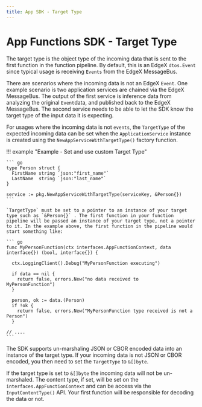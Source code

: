 ```yaml
---
title: App SDK - Target Type
---
```


# App Functions SDK - Target Type

The target type is the object type of the incoming data that is sent to the first function in the function pipeline. By default, this is an EdgeX `dtos.Event` since typical usage is receiving `Events` from the EdgeX MessageBus. 

There are scenarios where the incoming data is not an EdgeX `Event`. One example scenario is two application services are chained via the EdgeX MessageBus. The output of the first service is inference data from analyzing the original `Event`data, and published back to the EdgeX MessageBus. The second service needs to be able to let the SDK know the target type of the input data it is expecting.

For usages where the incoming data is not `events`, the `TargetType` of the expected incoming data can be set when the `ApplicationService` instance is created using the `NewAppServiceWithTargetType()` factory function.

!!! example "Example - Set and use custom Target Type"

    ``` go    
    type Person struct {    
      FirstName string `json:"first_name"`    
      LastName  string `json:"last_name"`    
    }    
        
    service := pkg.NewAppServiceWithTargetType(serviceKey, &Person{})    
    ```    
    
    `TargetType` must be set to a pointer to an instance of your target type such as `&Person{}` . The first function in your function pipeline will be passed an instance of your target type, not a pointer to it. In the example above, the first function in the pipeline would start something like:
    
    ``` go    
    func MyPersonFunction(ctx interfaces.AppFunctionContext, data interface{}) (bool, interface{}) {    
    
      ctx.LoggingClient().Debug("MyPersonFunction executing")
    
      if data == nil {
    	return false, errors.New("no data received to     MyPersonFunction")
      }
    
      person, ok := data.(Person)
      if !ok {
        return false, errors.New("MyPersonFunction type received is not a Person")
      }
    
    // ....
    ```

The SDK supports un-marshaling JSON or CBOR encoded data into an instance of the target type. If your incoming data is not JSON or CBOR encoded, you then need to set the `TargetType` to  `&[]byte`.

If the target type is set to `&[]byte` the incoming data will not be un-marshaled.  The content type, if set, will be set on the `interfaces.AppFunctionContext` and can be access via the `InputContentType()` API.   Your first function will be responsible for decoding the data or not.
